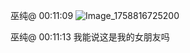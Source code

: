 巫纯@ 00:11:09
![Image_1758816725200](https://github.com/user-attachments/assets/018195bd-e297-4838-84c1-a7d843eb89d3)

巫纯@ 00:11:13
我能说这是我的女朋友吗
